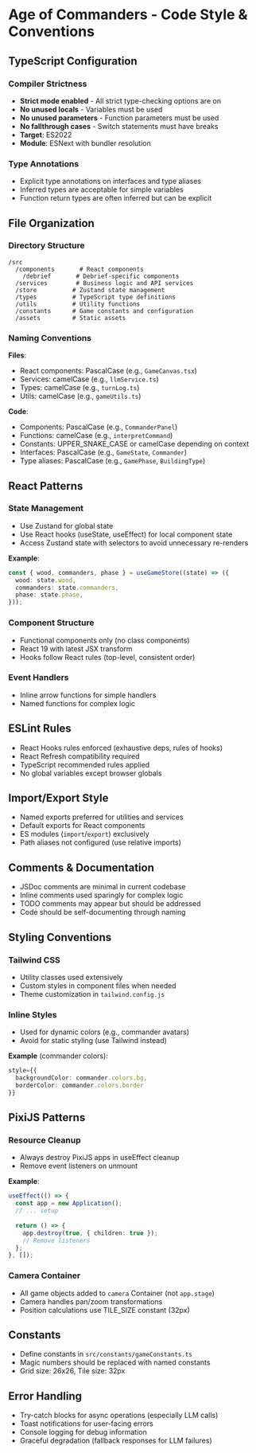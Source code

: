 # Age of Commanders - Code Style & Conventions

## TypeScript Configuration

### Compiler Strictness
- **Strict mode enabled** - All strict type-checking options are on
- **No unused locals** - Variables must be used
- **No unused parameters** - Function parameters must be used
- **No fallthrough cases** - Switch statements must have breaks
- **Target**: ES2022
- **Module**: ESNext with bundler resolution

### Type Annotations
- Explicit type annotations on interfaces and type aliases
- Inferred types are acceptable for simple variables
- Function return types are often inferred but can be explicit

## File Organization

### Directory Structure
```
/src
  /components       # React components
    /debrief       # Debrief-specific components
  /services        # Business logic and API services
  /store          # Zustand state management
  /types          # TypeScript type definitions
  /utils          # Utility functions
  /constants      # Game constants and configuration
  /assets         # Static assets
```

### Naming Conventions

**Files**:
- React components: PascalCase (e.g., `GameCanvas.tsx`)
- Services: camelCase (e.g., `llmService.ts`)
- Types: camelCase (e.g., `turnLog.ts`)
- Utils: camelCase (e.g., `gameUtils.ts`)

**Code**:
- Components: PascalCase (e.g., `CommanderPanel`)
- Functions: camelCase (e.g., `interpretCommand`)
- Constants: UPPER_SNAKE_CASE or camelCase depending on context
- Interfaces: PascalCase (e.g., `GameState`, `Commander`)
- Type aliases: PascalCase (e.g., `GamePhase`, `BuildingType`)

## React Patterns

### State Management
- Use Zustand for global state
- Use React hooks (useState, useEffect) for local component state
- Access Zustand state with selectors to avoid unnecessary re-renders

**Example**:
```typescript
const { wood, commanders, phase } = useGameStore((state) => ({
  wood: state.wood,
  commanders: state.commanders,
  phase: state.phase,
}));
```

### Component Structure
- Functional components only (no class components)
- React 19 with latest JSX transform
- Hooks follow React rules (top-level, consistent order)

### Event Handlers
- Inline arrow functions for simple handlers
- Named functions for complex logic

## ESLint Rules

- React Hooks rules enforced (exhaustive deps, rules of hooks)
- React Refresh compatibility required
- TypeScript recommended rules applied
- No global variables except browser globals

## Import/Export Style

- Named exports preferred for utilities and services
- Default exports for React components
- ES modules (`import`/`export`) exclusively
- Path aliases not configured (use relative imports)

## Comments & Documentation

- JSDoc comments are minimal in current codebase
- Inline comments used sparingly for complex logic
- TODO comments may appear but should be addressed
- Code should be self-documenting through naming

## Styling Conventions

### Tailwind CSS
- Utility classes used extensively
- Custom styles in component files when needed
- Theme customization in `tailwind.config.js`

### Inline Styles
- Used for dynamic colors (e.g., commander avatars)
- Avoid for static styling (use Tailwind instead)

**Example** (commander colors):
```typescript
style={{ 
  backgroundColor: commander.colors.bg, 
  borderColor: commander.colors.border 
}}
```

## PixiJS Patterns

### Resource Cleanup
- Always destroy PixiJS apps in useEffect cleanup
- Remove event listeners on unmount

**Example**:
```typescript
useEffect(() => {
  const app = new Application();
  // ... setup
  
  return () => {
    app.destroy(true, { children: true });
    // Remove listeners
  };
}, []);
```

### Camera Container
- All game objects added to `camera` Container (not `app.stage`)
- Camera handles pan/zoom transformations
- Position calculations use TILE_SIZE constant (32px)

## Constants

- Define constants in `src/constants/gameConstants.ts`
- Magic numbers should be replaced with named constants
- Grid size: 26x26, Tile size: 32px

## Error Handling

- Try-catch blocks for async operations (especially LLM calls)
- Toast notifications for user-facing errors
- Console logging for debug information
- Graceful degradation (fallback responses for LLM failures)
